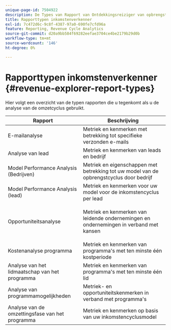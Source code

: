 ```yaml
---
unique-page-id: 7504922
description: De Types van Rapport van Ontdekkingsreiziger van opbrengsten - de Documenten van Marketo - de Documentatie van het Product
title: Rapporttypen inkomstenverkenner
exl-id: 7c472d6c-9c8f-4387-97a0-690fe7cfd96a
feature: Reporting, Revenue Cycle Analytics
source-git-commit: d20a9bb584f69282eefae3704ce4be2179b29d0b
workflow-type: tm+mt
source-wordcount: '146'
ht-degree: 0%

---
```


# Rapporttypen inkomstenverkenner {#revenue-explorer-report-types}

Hier volgt een overzicht van de typen rapporten die u tegenkomt als u de analyse van de omzetcyclus gebruikt.

<table> 
 <thead> 
  <tr> 
   <th>Rapport</th> 
   <th>Beschrijving</th> 
  </tr> 
 </thead> 
 <tbody> 
  <tr> 
   <td>E-mailanalyse</td> 
   <td>Metriek en kenmerken met betrekking tot specifieke verzonden e-mails</td> 
  </tr> 
  <tr> 
   <td>Analyse van lead</td> 
   <td>Metriek en kenmerken van leads en bedrijf</td> 
  </tr> 
  <tr> 
   <td>Model Performance Analysis (Bedrijven)</td> 
   <td>Metriek en eigenschappen met betrekking tot uw model van de opbrengstcyclus door bedrijf</td> 
  </tr> 
  <tr> 
   <td>Model Performance Analysis (lead)</td> 
   <td>Metriek en kenmerken voor uw model voor de inkomstencyclus per lead</td> 
  </tr> 
  <tr> 
   <td>Opportuniteitsanalyse</td> 
   <td><p>Metriek en kenmerken van leidende ondernemingen en ondernemingen in verband met kansen</p></td> 
  </tr> 
  <tr> 
   <td>Kostenanalyse programma</td> 
   <td>Metriek en kenmerken van programma's met ten minste één kostperiode</td> 
  </tr> 
  <tr> 
   <td>Analyse van het lidmaatschap van het programma</td> 
   <td>Metriek en kenmerken van programma's met ten minste één lid</td> 
  </tr> 
  <tr> 
   <td>Analyse van programmamogelijkheden</td> 
   <td>Metriek- en opportuniteitskenmerken in verband met programma's</td> 
  </tr> 
  <tr> 
   <td>Analyse van de omzettingsfase van het programma</td> 
   <td>Metriek en kenmerken op basis van uw inkomstencyclusmodel</td> 
  </tr> 
 </tbody> 
</table>
